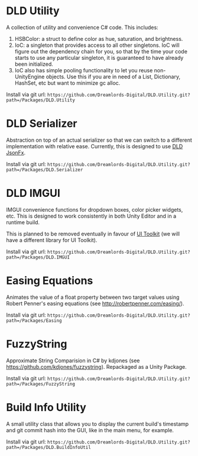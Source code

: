 DLD Utility
====

A collection of utility and convenience C# code. This includes:
1. HSBColor: a struct to define color as hue, saturation, and brightness.
2. IoC: a singleton that provides access to all other singletons. IoC will figure out the dependency chain for you, so that by the time your code starts to use any particular singleton, it is guaranteed to have already been initialized.
3. IoC also has simple pooling functionality to let you reuse non-UnityEngine objects. Use this if you are in need of a List, Dictionary, HashSet, etc but want to minimize gc alloc.

Install via git url: `https://github.com/Dreamlords-Digital/DLD.Utility.git?path=/Packages/DLD.Utility`

DLD Serializer
====

Abstraction on top of an actual serializer so that we can switch to a different implementation with relative ease. Currently, this is designed to use [DLD JsonFx](https://github.com/AnomalousUnderdog/DLD.JsonFx).

Install via git url: `https://github.com/Dreamlords-Digital/DLD.Utility.git?path=/Packages/DLD.Serializer`

DLD IMGUI
====

IMGUI convenience functions for dropdown boxes, color picker widgets, etc. This is designed to work consistently in both Unity Editor and in a runtime build.

This is planned to be removed eventually in favour of [UI Toolkit](https://docs.unity3d.com/Manual/UIElements.html) (we will have a different library for UI Toolkit).

Install via git url: `https://github.com/Dreamlords-Digital/DLD.Utility.git?path=/Packages/DLD.IMGUI`

Easing Equations
====

Animates the value of a float property between two target values using Robert Penner's easing equations (see http://robertpenner.com/easing/).

Install via git url: `https://github.com/Dreamlords-Digital/DLD.Utility.git?path=/Packages/Easing`

FuzzyString
====

Approximate String Comparision in C# by kdjones (see https://github.com/kdjones/fuzzystring). Repackaged as a Unity Package.

Install via git url: `https://github.com/Dreamlords-Digital/DLD.Utility.git?path=/Packages/FuzzyString`

Build Info Utility
====

A small utility class that allows you to display the current build's timestamp and git commit hash into the GUI, like in the main menu, for example.

Install via git url: `https://github.com/Dreamlords-Digital/DLD.Utility.git?path=/Packages/DLD.BuildInfoUtil`
